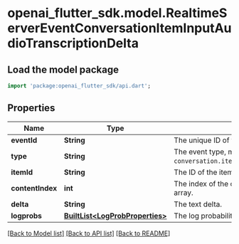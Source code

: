 # openai_flutter_sdk.model.RealtimeServerEventConversationItemInputAudioTranscriptionDelta

## Load the model package
```dart
import 'package:openai_flutter_sdk/api.dart';
```

## Properties
Name | Type | Description | Notes
------------ | ------------- | ------------- | -------------
**eventId** | **String** | The unique ID of the server event. | 
**type** | **String** | The event type, must be `conversation.item.input_audio_transcription.delta`. | 
**itemId** | **String** | The ID of the item. | 
**contentIndex** | **int** | The index of the content part in the item's content array. | [optional] 
**delta** | **String** | The text delta. | [optional] 
**logprobs** | [**BuiltList&lt;LogProbProperties&gt;**](LogProbProperties.md) | The log probabilities of the transcription. | [optional] 

[[Back to Model list]](../README.md#documentation-for-models) [[Back to API list]](../README.md#documentation-for-api-endpoints) [[Back to README]](../README.md)


